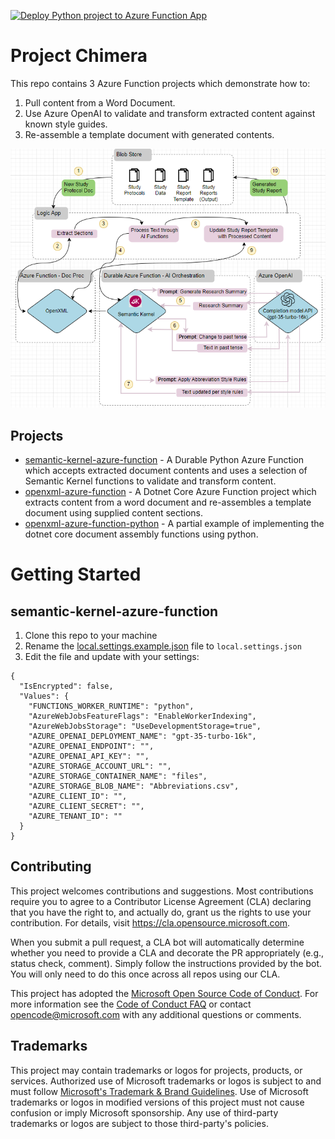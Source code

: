 [![Deploy Python project to Azure Function App](https://github.com/microsoft/chimera/actions/workflows/azure-functions-app-python.yml/badge.svg)](https://github.com/microsoft/chimera/actions/workflows/azure-functions-app-python.yml)

# Project Chimera

This repo contains 3 Azure Function projects which demonstrate how to:
1. Pull content from a Word Document.
1. Use Azure OpenAI to validate and transform extracted content against known style guides.
1. Re-assemble a template document with generated contents.

![Application Logic Flow](./docs/AppLogicFlow.png)

## Projects
- [semantic-kernel-azure-function](semantic-kernel-azure-function) - A Durable Python Azure Function which accepts extracted document contents and uses a selection of Semantic Kernel functions to validate and transform content.
- [openxml-azure-function](openxml-azure-function) - A Dotnet Core Azure Function project which extracts content from a word document and re-assembles a template document using supplied content sections.
- [openxml-azure-function-python](openxml-azure-function-python) - A partial example of implementing the dotnet core document assembly functions using python.

# Getting Started
## semantic-kernel-azure-function
1. Clone this repo to your machine
1. Rename the [local.settings.example.json](semantic-kernel-azure-function/local.settings.example.json) file to `local.settings.json`
1. Edit the file and update with your settings:
```
{
  "IsEncrypted": false,
  "Values": {
    "FUNCTIONS_WORKER_RUNTIME": "python",
    "AzureWebJobsFeatureFlags": "EnableWorkerIndexing",
    "AzureWebJobsStorage": "UseDevelopmentStorage=true",
    "AZURE_OPENAI_DEPLOYMENT_NAME": "gpt-35-turbo-16k",
    "AZURE_OPENAI_ENDPOINT": "",
    "AZURE_OPENAI_API_KEY": "",
    "AZURE_STORAGE_ACCOUNT_URL": "",
    "AZURE_STORAGE_CONTAINER_NAME": "files",
    "AZURE_STORAGE_BLOB_NAME": "Abbreviations.csv",
    "AZURE_CLIENT_ID": "",
    "AZURE_CLIENT_SECRET": "",
    "AZURE_TENANT_ID": ""
  }
}
```


## Contributing

This project welcomes contributions and suggestions.  Most contributions require you to agree to a
Contributor License Agreement (CLA) declaring that you have the right to, and actually do, grant us
the rights to use your contribution. For details, visit https://cla.opensource.microsoft.com.

When you submit a pull request, a CLA bot will automatically determine whether you need to provide
a CLA and decorate the PR appropriately (e.g., status check, comment). Simply follow the instructions
provided by the bot. You will only need to do this once across all repos using our CLA.

This project has adopted the [Microsoft Open Source Code of Conduct](https://opensource.microsoft.com/codeofconduct/).
For more information see the [Code of Conduct FAQ](https://opensource.microsoft.com/codeofconduct/faq/) or
contact [opencode@microsoft.com](mailto:opencode@microsoft.com) with any additional questions or comments.

## Trademarks

This project may contain trademarks or logos for projects, products, or services. Authorized use of Microsoft 
trademarks or logos is subject to and must follow 
[Microsoft's Trademark & Brand Guidelines](https://www.microsoft.com/en-us/legal/intellectualproperty/trademarks/usage/general).
Use of Microsoft trademarks or logos in modified versions of this project must not cause confusion or imply Microsoft sponsorship.
Any use of third-party trademarks or logos are subject to those third-party's policies.
